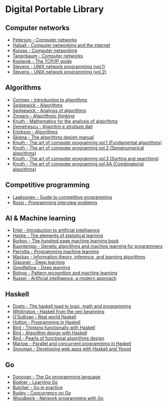 # Digital Portable Library


## Computer networks

- [Peterson - Computer networks](https://mega.nz/file/Z4pUEABR#dGNz0dwGvvTJ0jyBSNFh4MBrLHCrpMvNHk8mGKXogmo)
- [Halsall - Computer networking and the internet](https://mega.nz/file/E8QBTSYa#7BH3QDz11fgrtswI9iwl50IXPkR-YRwD4JSX0hYZ9ho)
- [Kurose - Computer networking](https://mega.nz/file/FwggVb7T#CrWC6nojc15VtAtjbvyp5Kcp2HsG44PQpvQB4WuYS0E)
- [Tanenbaum - Computer networks](https://mega.nz/file/hhoT1Cza#sInfCJV5v0_3uebsug5H9MYsYcPbt-C5NA5QHrPrNWY)
- [Kozierok - The TCP/IP guide](https://mega.nz/file/t8oHECbI#D-n0nG1QFfecMt2Gjujx2_q7clXVbfkhj7roy_OsrSs)
- [Stevens - UNIX network programming (vol.1)](https://mega.nz/file/5pwmSDbJ#jmBM7LVwNrDsIAOb0Eg4LV_KkeR33YbycUfC_agZfW4)
- [Stevens - UNIX network programming (vol.2)](https://mega.nz/file/xt5kXKLT#Ng3H-5hEr3gsfJ1Q45awfc-_SuTAxtL9oZ_puYRvIbs)


## Algorithms

- [Cormen - Introduction to algorithms]()
- [Sedgewick - Algorithms]()
- [Sedgewick - Analysis of algorithms]()
- [Zingaro - Algorithmic thinking]()
- [Knuth - Mathematics for the analysis of algorithms]()
- [Demetrescu - Algoritmi e strutture dati]()
- [Erickson - Algorithms]()
- [Skiena - The algorithms design manual]()
- [Knuth - The art of computer programmig vol.1 (Fundamental algorithms)]()
- [Knuth - The art of computer programmig vol.2 (Semenumerical algorithms)]()
- [Knuth - The art of computer programmig vol.3 (Sorting and searching)]()
- [Knuth - The art of computer programmig vol.4A (Combinatorial algorithms)]()


## Competitive programming

- [Laaksonen - Guide to competitive programming](https://mega.nz/file/9sAz1BzL#3c5ukLITOo7a80bTjPrVIKlUwJkmiZYSyJ5csVk4nTo)
- [Rossi - Programming interview problems](https://mega.nz/file/Ik4BBJTJ#Z6jaq6q49XAlujklbm4CIsAbMlKi8V1-pop37bnxirg)


## AI & Machine learning

- [Ertel - Introduction to artificial intelligence](https://mega.nz/file/5goAlIQJ#U9RvsgyS-jYCztdiz_-4tjSmlKtXGDvdiw5S5PsC6b8)
- [Hastie - The elements of statistical learning](https://mega.nz/file/5oBSBIja#6V_XwVHW7CySvXS7B1jCew7JEMgBQx72_dr-xXJLhmU)
- [Burkov - The hundred page machine learning book](https://mega.nz/file/sogTUYib#6sm8-ZHOZGtxGZk-GhrStXqhkIK7RSp-8UjBCCLeKlI)
- [Buontempo - Genetic algorithms and machine learning for programmers](https://mega.nz/file/99ZmCIBZ#XxN1u5XtRmv9mv32LjLEdMHnMvI7jtEJq2XkgAaWFlM)
- [Perrotta - Programming machine learning](https://mega.nz/file/s1JTVBIC#rxL-6OUEmE_DNKYffZ3II-wT3x_DrAIkvUfWzIlpnTc)
- [Mackay - Information theory, inference, and learning algorithms](https://mega.nz/file/MtwDnbzA#VrvAravQtdPdObw3MNeYONx54O8SRsJKsCTwFvwh3P0)
- [Glassner - Deep learning](https://mega.nz/file/YlQwzYLQ#PbARYw8NOgAO1xTr6IClX2xIZQBGtIny4n0iW-EMql4)
- [Goodfellow - Deep learning](https://mega.nz/file/9xZiDYRC#09nJ4gF_ODFfE1cyhkBUV76u8_EsHDhV-vWBTYgzW4g)
- [Bishop - Pattern recognition and machine learning](https://mega.nz/file/ZkZ2yCyT#yUD-ln2etbQnnzFYpPB5f2xYegbXR8GgqV3IJYjWo1g)
- [Russel - Artificial intelligence, a modern approach](https://mega.nz/file/ohACjRLS#_BsX0cUMa593Z0O8264h9lDsWAE8mQuHxKBvd4vKz8U)


## Haskell

- [Doets - The haskell toad to logic, math and programming](https://mega.nz/file/c843HLoT#RiuHCzFixRusU0cqCQXrFPuOAU55DLqT3mm77noLX8s)
- [Whitington - Haskell from the veri beginning]()
- [O'Sullivan - Real world Haskell]()
- [Hutton - Programming in Haskell]()
- [Bird - Thinking functionally with Haskell]()
- [Bird - Algorithm design with Haskell]()
- [Bird - Pearls of functional algorithms design]()
- [Marlow - Parallel and concurrent programming in Haskell]()
- [Snoyman - Developing web apps with Haskell and Yesod]()


## Go

- [Donovan - The Go programming language](https://mega.nz/file/R8hyAIib#NsJ1Sw9L8yRHrY_AgCCTB1qaGtrizgZFdrWG6hHRDCM)
- [Bodner - Learning Go](https://mega.nz/file/08JEXKyS#5tDJDKV9AZ5wWHJZ4Ye2u068COHLLuj7GRfYruEohUU)
- [Butcher - Go in practice](https://mega.nz/file/lwp0EBBb#Y8KZoNueRa3phhY6UkHJxr5HFLK_FP1B04MKXmipN3s)
- [Buday - Concurrency on Go](https://mega.nz/file/A0RlVBZY#KbeR-8XTlTciFEjkfRZmq91qolz8kx_fv5O0QhOuf20)
- [Woodbeck - Network programming with Go](https://mega.nz/file/swA2WbAJ#MJhZ09fENFa3Sf7iNNk7hS4TIM9S3eHY2uvV88qvc_Y)
